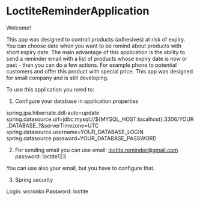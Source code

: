 # LoctiteReminderApplication

Welcome!

This app was designed to controll products (adhesives) at risk of expiry. You can choose date when you want to be remind about products with short expiry date. 
The main advantage of this application is the ability to send a reminder email with a list of products whose expiry date is now or past - then you can do a few actions. For example phone to potential customers and offer this product with special price.
This app was designed for small company and is still developing.

To use this application you need to:

1. Configure your database in application.properties

spring.jpa.hibernate.ddl-auto=update <br>
spring.datasource.url=jdbc:mysql://${MYSQL_HOST:localhost}:3306/YOUR_DATABASE_?&serverTimezone=UTC<br>
spring.datasource.username=YOUR_DATABASE_LOGIN
spring.datasource.password=YOUR_DATABASE_PASSWORD

2. For sending email you can use email: loctite.reminder@gmail.com   password: loctite123

You can use also your email, but you have to configure that.

3. Spring security

Login: woronko
Password: loctite
